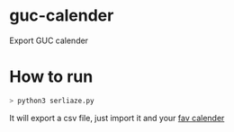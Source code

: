 # guc-calender
Export GUC calender 


# How to run

```bash
> python3 serliaze.py
```
It will export a csv file, just import it and your [fav calender](https://t.co/hFbbb99B2q)
